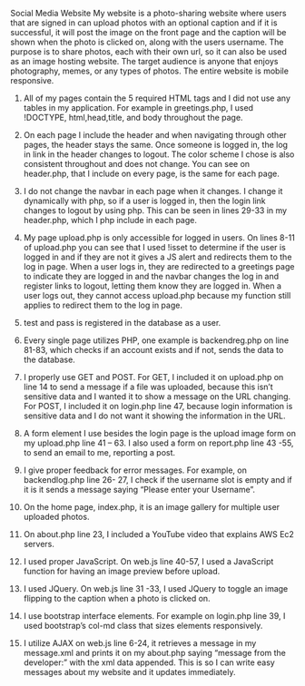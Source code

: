 Social Media Website
My website is a photo-sharing website where users that are signed in can upload photos with an optional caption and if it is successful, it will post the image on the front page and the caption will be shown when the photo is clicked on, along with the users username. The purpose is to share photos, each with their own url, so it can also be used as an image hosting website. The target audience is anyone that enjoys photography, memes, or any types of photos. The entire website is mobile responsive.

1.	All of my pages contain the 5 required HTML tags and I did not use any tables in my application. For example in greetings.php, I used !DOCTYPE, html,head,title, and body throughout the page. 

2.	On each page I include the header and when navigating through other pages, the header stays the same. Once someone is logged in, the log in link in the header changes to logout. The color scheme I chose is also consistent throughout and does not change. You can see on header.php, that I include on every page, is the same for each page. 

3.	I do not change the navbar in each page when it changes. I change it dynamically with php, so if a user is logged in, then the login link changes to logout by using php. This can be seen in lines 29-33 in my header.php, which I php include in each page.

4.	My page upload.php is only accessible for logged in users. On lines 8-11 of upload.php you can see that I used !isset to determine if the user is logged in and if they are not it gives a JS alert and redirects them to the log in page. When a user logs in, they are redirected to a greetings page to indicate they are logged in and the navbar changes the log in and register links to logout, letting them know they are logged in. When a user logs out, they cannot access upload.php because my function still applies to redirect them to the log in page.

5.	test and pass is registered in the database as a user.

6.	Every single page utilizes PHP, one example is backendreg.php on line 81-83, which checks if an account exists and if not, sends the data to the database.

7.	I properly use GET and POST. For GET, I included it on upload.php on line 14 to send a message if a file was uploaded, because this isn’t sensitive data and I wanted it to show a message on the URL changing. For POST, I included it on login.php line 47, because login information is sensitive data and I do not want it showing the information in the URL.

8.	A form element I use besides the login page is the upload image form on my upload.php line 41 – 63. I also used a form on report.php line 43 -55, to send an email to me, reporting a post. 

9.	I give proper feedback for error messages. For example, on backendlog.php line 26- 27, I check if the username slot is empty and if it is it sends a message saying “Please enter your Username”.

10.	On the home page, index.php, it is an image gallery for multiple user uploaded photos.

11.	On about.php line 23, I included a YouTube video that explains AWS Ec2 servers. 

12.	I used proper JavaScript. On web.js line 40-57, I used a JavaScript function for having an image preview before upload.

13.	I used JQuery. On web.js line 31 -33, I used JQuery to toggle an image flipping to the caption when a photo is clicked on.

14.	I use bootstrap interface elements. For example on login.php line 39, I used bootstrap’s col-md class that sizes elements responsively. 

15.	I utilize AJAX on web.js line 6-24, it retrieves a message in my message.xml and prints it on my about.php saying “message from the developer:” with the xml data appended. This is so I can write easy messages about my website and it updates immediately. 
